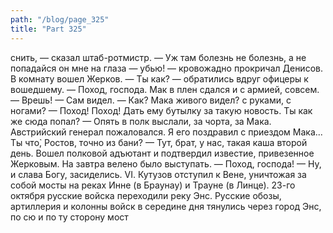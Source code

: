 ```yaml
---
path: "/blog/page_325"
title: "Part 325"
---
```


снить, — сказал штаб-ротмистр.
— Уж там болезнь не болезнь, а не попадайся он мне на глаза — убью! — кровожадно прокричал Денисов.
В комнату вошел Жерков.
— Ты как? — обратились вдруг офицеры к вошедшему.
— Поход, господа. Мак в плен сдался и с армией, совсем.
— Врешь!
— Сам видел.
— Как? Мака живого видел? с руками, с ногами?
— Поход! Поход! Дать ему бутылку за такую новость. Ты как же сюда попал?
— Опять в полк выслали, за чорта, за Мака. Австрийский генерал пожаловался. Я его поздравил с приездом Мака... Ты что̀, Ростов, точно из бани?
— Тут, брат, у нас, такая каша второй день.
Вошел полковой адъютант и подтвердил известие, привезенное Жерковым. На завтра велено было выступать.
— Поход, господа!
— Ну, и слава Богу, засиделись.
VI.
Кутузов отступил к Вене, уничтожая за собой мосты на реках Инне (в Браунау) и Трауне (в Линце). 23-го октября русские войска переходили реку Энс. Русские обозы, артиллерия и колонны войск в середине дня тянулись через город Энс, по сю и по ту сторону мост
